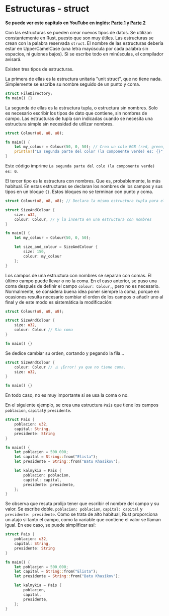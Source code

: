 # Estructuras - struct

**Se puede ver este capítulo en YouTube en inglés: [Parte 1](https://youtu.be/W23uQghBOFk) y [Parte 2](https://youtu.be/GSVhrjLCuNA)**

Con las estructuras se pueden crear nuevos tipos de datos. Se utilizan constantemente en Rust, puesto que son muy útiles. Las estructuras se crean con la palabra reservada `struct`. El nombre de las estructuras debería estar en UpperCamelCase (una letra mayúscula por cada palabra sin espacios, ni guiones bajos). Si se escribe todo en minúsculas, el compilador avisará.

Existen tres tipos de estructuras.

La primera de ellas es la estructura unitaria "unit struct", que no tiene nada. Simplemente se escribe su nombre seguido de un punto y coma.

```rust
struct FileDirectory;
fn main() {}
```

La segunda de ellas es la estructura tupla, o estructura sin nombres. Solo es necesario escribir los tipos de dato que contiene, sin nombres de campo. Las estructuras de tupla son indicadas cuando se necesita una estructura simple sin necesidad de utilizar nombres.

```rust
struct Colour(u8, u8, u8);

fn main() {
    let my_colour = Colour(50, 0, 50); // Crea un colo RGB (red, green, blue)
    println!("La segunda parte del color (la componente verde) es: {}", my_colour.1);
}
```

Este código imprime `La segunda parte del colo (la componente verde) es: 0`.

El tercer tipo es la estructura con nombres. Que es, probablemente, la más habitual. En estas estructuras se declaran los nombres de los campos y sus tipos en un bloque `{}`. Estos bloques no se terminan con punto y coma.

```rust
struct Colour(u8, u8, u8); // Declara la misma estructura tupla para el color

struct SizeAndColour {
    size: u32,
    colour: Colour, // y la inserta en una estructura con nombres
}

fn main() {
    let my_colour = Colour(50, 0, 50);

    let size_and_colour = SizeAndColour {
        size: 150,
        colour: my_colour
    };
}
```

Los campos de una estructura con nombres se separan con comas. El último campo puede llevar o no la coma. En el caso anterior, se puso una coma después de definir el campo `colour: Colour,`, pero no es necesario. Normalmente, se considera buena idea poner siempre la coma, porque en ocasiones resulta necesario cambiar el orden de los campos o añadir uno al final y de este modo es sistemática la modificación:

```rust
struct Colour(u8, u8, u8); 

struct SizeAndColour {
    size: u32,
    colour: Colour // Sin coma
}

fn main() {}
```

Se dedice cambiar su orden, cortando y pegando la fila...

```rust
struct SizeAndColour {
    colour: Colour // ⚠️ ¡Error! ya que no tiene coma.
    size: u32,
}

fn main() {}
```
En todo caso, no es muy importante si se usa la coma o no.

En el siguiente ejemplo, se crea una estructura `Pais` que tiene los campos `poblacion`, `capital`y `presidente`.

```rust
struct Pais {
    poblacion: u32,
    capital: String,
    presidente: String
}

fn main() {
    let poblacion = 500_000;
    let capital = String::from("Elista");
    let presidente = String::from("Batu Khasikov");

    let kalmykia = Pais {
        poblacion: poblacion,
        capital: capital,
        presidente: presidente,
    };
}
```

Se observa que resuta prolijo tener que escribir el nombre del campo y su valor. Se escribe doble. `poblacion: poblacion`, `capital: capital` y `presidente: presidente`. Como se trata de alto habitual, Rust proporciona un atajo si tanto el campo, como la variable que contiene el valor se llaman igual. En ese caso, se puede simplificar así:

```rust
struct Pais {
    poblacion: u32,
    capital: String,
    presidente: String
}

fn main() {
    let poblacion = 500_000;
    let capital = String::from("Elista");
    let presidente = String::from("Batu Khasikov");

    let kalmykia = Pais {
        poblacion,
        capital,
        presidente,
    };
}
```
